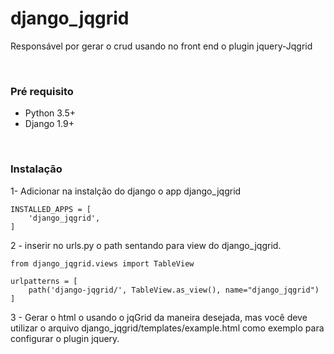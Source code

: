# django_jqgrid

Responsável por gerar o crud usando no front end o plugin jquery-Jqgrid

&nbsp;
### Pré requisito

- Python 3.5+
- Django 1.9+

&nbsp;
### Instalação

1- Adicionar na instalção do django o app django_jqgrid
```
INSTALLED_APPS = [
    'django_jqgrid',
]
```

2 - inserir no urls.py o path sentando para view do django_jqgrid.
```
from django_jqgrid.views import TableView

urlpatterns = [
    path('django-jqgrid/', TableView.as_view(), name="django_jqgrid")
]
```

3 - Gerar o html o usando o jqGrid da maneira desejada, mas você deve utilizar o arquivo
django_jqgrid/templates/example.html como exemplo para configurar o plugin jquery.
